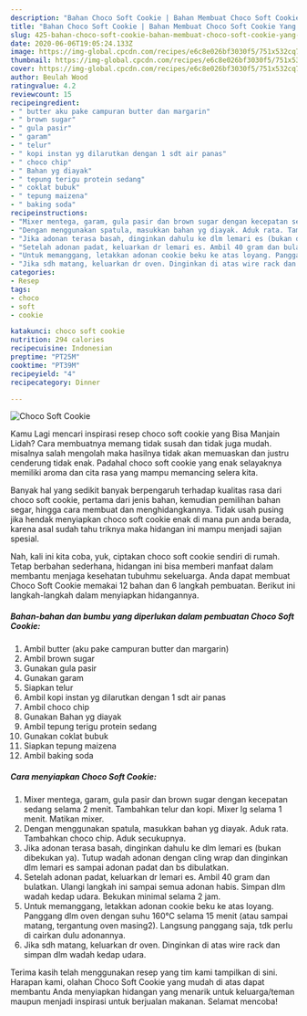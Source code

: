 ```yaml
---
description: "Bahan Choco Soft Cookie | Bahan Membuat Choco Soft Cookie Yang Bikin Ngiler"
title: "Bahan Choco Soft Cookie | Bahan Membuat Choco Soft Cookie Yang Bikin Ngiler"
slug: 425-bahan-choco-soft-cookie-bahan-membuat-choco-soft-cookie-yang-bikin-ngiler
date: 2020-06-06T19:05:24.133Z
image: https://img-global.cpcdn.com/recipes/e6c8e026bf3030f5/751x532cq70/choco-soft-cookie-foto-resep-utama.jpg
thumbnail: https://img-global.cpcdn.com/recipes/e6c8e026bf3030f5/751x532cq70/choco-soft-cookie-foto-resep-utama.jpg
cover: https://img-global.cpcdn.com/recipes/e6c8e026bf3030f5/751x532cq70/choco-soft-cookie-foto-resep-utama.jpg
author: Beulah Wood
ratingvalue: 4.2
reviewcount: 15
recipeingredient:
- " butter aku pake campuran butter dan margarin"
- " brown sugar"
- " gula pasir"
- " garam"
- " telur"
- " kopi instan yg dilarutkan dengan 1 sdt air panas"
- " choco chip"
- " Bahan yg diayak"
- " tepung terigu protein sedang"
- " coklat bubuk"
- " tepung maizena"
- " baking soda"
recipeinstructions:
- "Mixer mentega, garam, gula pasir dan brown sugar dengan kecepatan sedang selama 2 menit. Tambahkan telur dan kopi. Mixer lg selama 1 menit. Matikan mixer."
- "Dengan menggunakan spatula, masukkan bahan yg diayak. Aduk rata. Tambahkan choco chip. Aduk secukupnya."
- "Jika adonan terasa basah, dinginkan dahulu ke dlm lemari es (bukan dibekukan ya). Tutup wadah adonan dengan cling wrap dan dinginkan dlm lemari es sampai adonan padat dan bs dibulatkan."
- "Setelah adonan padat, keluarkan dr lemari es. Ambil 40 gram dan bulatkan. Ulangi langkah ini sampai semua adonan habis. Simpan dlm wadah kedap udara. Bekukan minimal selama 2 jam."
- "Untuk memanggang, letakkan adonan cookie beku ke atas loyang. Panggang dlm oven dengan suhu 160°C selama 15 menit (atau sampai matang, tergantung oven masing2). Langsung panggang saja, tdk perlu di cairkan dulu adonannya."
- "Jika sdh matang, keluarkan dr oven. Dinginkan di atas wire rack dan simpan dlm wadah kedap udara."
categories:
- Resep
tags:
- choco
- soft
- cookie

katakunci: choco soft cookie 
nutrition: 294 calories
recipecuisine: Indonesian
preptime: "PT25M"
cooktime: "PT39M"
recipeyield: "4"
recipecategory: Dinner

---
```



![Choco Soft Cookie](https://img-global.cpcdn.com/recipes/e6c8e026bf3030f5/751x532cq70/choco-soft-cookie-foto-resep-utama.jpg)

Kamu Lagi mencari inspirasi resep choco soft cookie yang Bisa Manjain Lidah? Cara membuatnya memang tidak susah dan tidak juga mudah. misalnya salah mengolah maka hasilnya tidak akan memuaskan dan justru cenderung tidak enak. Padahal choco soft cookie yang enak selayaknya memiliki aroma dan cita rasa yang mampu memancing selera kita.

Banyak hal yang sedikit banyak berpengaruh terhadap kualitas rasa dari choco soft cookie, pertama dari jenis bahan, kemudian pemilihan bahan segar, hingga cara membuat dan menghidangkannya. Tidak usah pusing jika hendak menyiapkan choco soft cookie enak di mana pun anda berada, karena asal sudah tahu triknya maka hidangan ini mampu menjadi sajian spesial.




Nah, kali ini kita coba, yuk, ciptakan choco soft cookie sendiri di rumah. Tetap berbahan sederhana, hidangan ini bisa memberi manfaat dalam membantu menjaga kesehatan tubuhmu sekeluarga. Anda dapat membuat Choco Soft Cookie memakai 12 bahan dan 6 langkah pembuatan. Berikut ini langkah-langkah dalam menyiapkan hidangannya.

<!--inarticleads1-->

##### Bahan-bahan dan bumbu yang diperlukan dalam pembuatan Choco Soft Cookie:

1. Ambil  butter (aku pake campuran butter dan margarin)
1. Ambil  brown sugar
1. Gunakan  gula pasir
1. Gunakan  garam
1. Siapkan  telur
1. Ambil  kopi instan yg dilarutkan dengan 1 sdt air panas
1. Ambil  choco chip
1. Gunakan  Bahan yg diayak
1. Ambil  tepung terigu protein sedang
1. Gunakan  coklat bubuk
1. Siapkan  tepung maizena
1. Ambil  baking soda




<!--inarticleads2-->

##### Cara menyiapkan Choco Soft Cookie:

1. Mixer mentega, garam, gula pasir dan brown sugar dengan kecepatan sedang selama 2 menit. Tambahkan telur dan kopi. Mixer lg selama 1 menit. Matikan mixer.
1. Dengan menggunakan spatula, masukkan bahan yg diayak. Aduk rata. Tambahkan choco chip. Aduk secukupnya.
1. Jika adonan terasa basah, dinginkan dahulu ke dlm lemari es (bukan dibekukan ya). Tutup wadah adonan dengan cling wrap dan dinginkan dlm lemari es sampai adonan padat dan bs dibulatkan.
1. Setelah adonan padat, keluarkan dr lemari es. Ambil 40 gram dan bulatkan. Ulangi langkah ini sampai semua adonan habis. Simpan dlm wadah kedap udara. Bekukan minimal selama 2 jam.
1. Untuk memanggang, letakkan adonan cookie beku ke atas loyang. Panggang dlm oven dengan suhu 160°C selama 15 menit (atau sampai matang, tergantung oven masing2). Langsung panggang saja, tdk perlu di cairkan dulu adonannya.
1. Jika sdh matang, keluarkan dr oven. Dinginkan di atas wire rack dan simpan dlm wadah kedap udara.




Terima kasih telah menggunakan resep yang tim kami tampilkan di sini. Harapan kami, olahan Choco Soft Cookie yang mudah di atas dapat membantu Anda menyiapkan hidangan yang menarik untuk keluarga/teman maupun menjadi inspirasi untuk berjualan makanan. Selamat mencoba!
